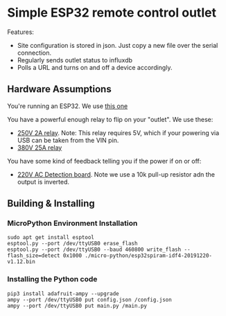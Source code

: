 # Simple ESP32 remote control outlet

Features:
 - Site configuration is stored in json. Just copy a new file over the serial connection.
 - Regularly sends outlet status to influxdb
 - Polls a URL and turns on and off a device accordingly.

## Hardware Assumptions

You're running an ESP32. We use [this one](https://www.aliexpress.com/item/32906857429.html)

You have a powerful enough relay to flip on your "outlet". We use these:
  -  [250V 2A relay](https://www.amazon.com/gp/product/B00NKVLXY8/). Note: This relay requires 5V, which if your powering via USB can be taken from the VIN pin.
  -  [380V 25A relay](https://www.amazon.com/gp/product/B074FT4VXB)

You have some kind of feedback telling you if the power if on or off:
  - [220V AC Detection board](https://www.aliexpress.com/item/32828199766.html). Note we use a 10k pull-up resistor adn the output is inverted.



## Building & Installing


### MicroPython Environment Installation

```
sudo apt get install esptool
esptool.py --port /dev/ttyUSB0 erase_flash
esptool.py --port /dev/ttyUSB0 --baud 460800 write_flash --flash_size=detect 0x1000 ./micro-python/esp32spiram-idf4-20191220-v1.12.bin
```


### Installing the Python code

```
pip3 install adafruit-ampy --upgrade
ampy --port /dev/ttyUSB0 put config.json /config.json
ampy --port /dev/ttyUSB0 put main.py /main.py
```

